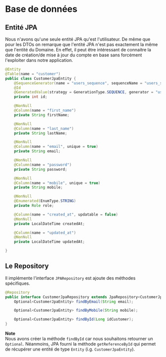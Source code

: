 # Base de données

## Entité JPA
Nous n'avons qu'une seule entité JPA qu'est l'utilisateur. De même que pour les DTOs on remarque que l'entité JPA n'est pas exactement la même que l'entité du Domaine. En effet, il peut être intéressant de connaitre la date de création/de mise à jour du compte en base sans forcément l'exploiter dans notre application.

```Java
@Entity
@Table(name = "customer")
public class CustomerJpaEntity {
	@SequenceGenerator(name = "users_sequence", sequenceName = "users_sequence", allocationSize = 1)
	@Id
	@GeneratedValue(strategy = GenerationType.SEQUENCE, generator = "users_sequence")
	private int id;

	@NonNull
	@Column(name = "first_name")
	private String firstName;

	@NonNull
	@Column(name = "last_name")
	private String lastName;

	@NonNull
	@Column(name = "email", unique = true)
	private String email;

	@NonNull
	@Column(name = "password")
	private String password;

	@NonNull
	@Column(name = "mobile", unique = true)
	private String mobile;

	@NonNull
	@Enumerated(EnumType.STRING)
	private Role role;

	@Column(name = "created_at", updatable = false)
	@NonNull
	private LocalDateTime createdAt;

	@Column(name = "updated_at")
	@NonNull
	private LocalDateTime updatedAt;

}
```

## Le Repository
Il implémente l'interface `JPARepository` est ajoute des méthodes spécifiques. 

```Java
@Repository
public interface CustomerJpaRepository extends JpaRepository<CustomerJpaEntity, Long> {
	Optional<CustomerJpaEntity> findByEmail(String email);

	Optional<CustomerJpaEntity> findByMobile(String mobile);

	Optional<CustomerJpaEntity> findById(Long idCustomer);
}
```

**Note**  
Nous avons créer la méthode `findById` car nous souhaitons retourner un `Optional`. Néanmoins, JPA fourni la méthode `getReferenceById` qui permet de récupérer une entité de type `Entity` (i.g. `CustomerJpaEntity`).